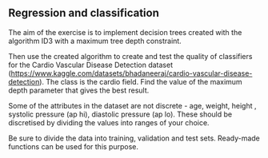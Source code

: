 ## Regression and classification

The aim of the exercise is to implement decision trees created with the algorithm
ID3 with a maximum tree depth constraint.

Then use the created algorithm to create and test the quality of classifiers for the Cardio Vascular Disease Detection dataset
(https://www.kaggle.com/datasets/bhadaneeraj/cardio-vascular-disease-detection).
The class is the cardio field. Find the value of the maximum depth parameter that gives the best result.

Some of the attributes in the dataset are not discrete - age, weight, height , systolic pressure (ap hi), diastolic pressure (ap lo). These should be discretised by dividing the values into ranges of your choice.

Be sure to divide the data into training, validation and test sets. Ready-made functions can be used for this purpose.